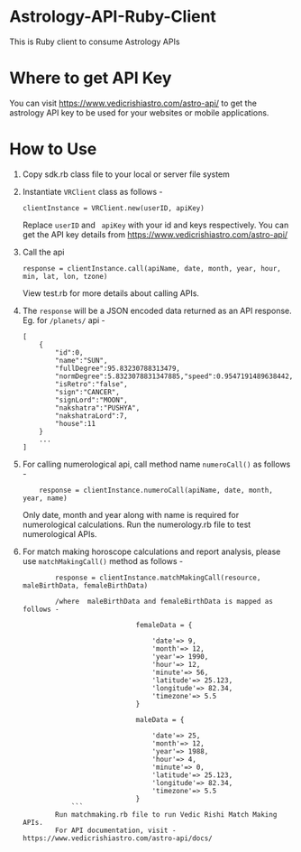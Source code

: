 Astrology-API-Ruby-Client
================================

This is Ruby client to consume Astrology APIs

Where to get API Key
====================

You can visit https://www.vedicrishiastro.com/astro-api/ to get the astrology API key to be used for your websites or
mobile applications.

How to Use
==========

1. Copy sdk.rb class file to your local or server file system
2. Instantiate ```VRClient``` class as follows -
    ```
    clientInstance = VRClient.new(userID, apiKey)
    ```
    Replace ``` userID ``` and ``` apiKey``` with your id and keys respectively.
    You can get the API key details from https://www.vedicrishiastro.com/astro-api/

3. Call the api
    ```
    response = clientInstance.call(apiName, date, month, year, hour, min, lat, lon, tzone)

    ```
    View test.rb for more details about calling APIs.
    
4. The ``` response ``` will be a JSON encoded data returned as an API response. Eg. for ``` /planets/ ``` api - 
    ```
    [
        {
            "id":0,
            "name":"SUN",
            "fullDegree":95.83230788313479,
            "normDegree":5.8323078831347885,"speed":0.9547191489638442,
            "isRetro":"false",
            "sign":"CANCER",
            "signLord":"MOON",
            "nakshatra":"PUSHYA",
            "nakshatraLord":7,
            "house":11
        }
        ...
    ]
    ```
5. For calling numerological api, call method name ``` numeroCall() ``` as follows -

    ```
        response = clientInstance.numeroCall(apiName, date, month, year, name)

    ```
    Only date, month and year along with name is required for numerological calculations.
    Run the numerology.rb file to test numerological APIs.

6. For match making horoscope calculations and report analysis, please use ```matchMakingCall()``` method as follows -

    ```
            response = clientInstance.matchMakingCall(resource, maleBirthData, femaleBirthData)
			
			/where  maleBirthData and femaleBirthData is mapped as follows -

			                    femaleData = {

			                        'date'=> 9,
			                        'month'=> 12,
			                        'year'=> 1990,
			                        'hour'=> 12,
			                        'minute'=> 56,
			                        'latitude'=> 25.123,
			                        'longitude'=> 82.34,
			                        'timezone'=> 5.5
			                    }

			                    maleData = {

			                        'date'=> 25,
			                        'month'=> 12,
			                        'year'=> 1988,
			                        'hour'=> 4,
			                        'minute'=> 0,
			                        'latitude'=> 25.123,
			                        'longitude'=> 82.34,
			                        'timezone'=> 5.5
			                    }
			    ```
			Run matchmaking.rb file to run Vedic Rishi Match Making APIs.
			For API documentation, visit - https://www.vedicrishiastro.com/astro-api/docs/
			
